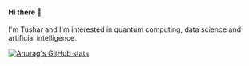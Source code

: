 #### Hi there 👋
I'm Tushar and I'm interested in quantum computing, data science and artificial intelligence. 

[![Anurag's GitHub stats](https://github-readme-stats.vercel.app/api?username=TushG29)](https://github.com/anuraghazra/github-readme-stats)



